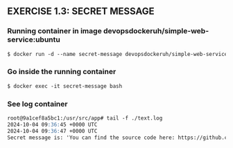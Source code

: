## EXERCISE 1.3: SECRET MESSAGE

### Running container in image devopsdockeruh/simple-web-service:ubuntu
```markdown
$ docker run -d --name secret-message devopsdockeruh/simple-web-service:ubuntu
```
### Go inside the running container 
```markdown
$ docker exec -it secret-message bash
```
### See log container
```markdown
root@9a1cef8a5bc1:/usr/src/app# tail -f ./text.log
2024-10-04 09:36:45 +0000 UTC
2024-10-04 09:36:47 +0000 UTC
Secret message is: 'You can find the source code here: https://github.com/docker-hy'
```

